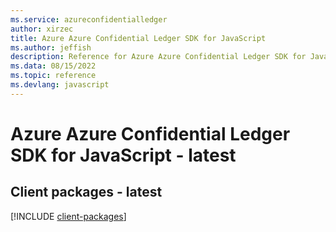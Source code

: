 ```yaml
---
ms.service: azureconfidentialledger
author: xirzec
title: Azure Azure Confidential Ledger SDK for JavaScript
ms.author: jeffish
description: Reference for Azure Azure Confidential Ledger SDK for JavaScript
ms.data: 08/15/2022
ms.topic: reference
ms.devlang: javascript
---
```

# Azure Azure Confidential Ledger SDK for JavaScript - latest

## Client packages - latest
[!INCLUDE [client-packages](azure-confidential-ledger-client-index.md)]